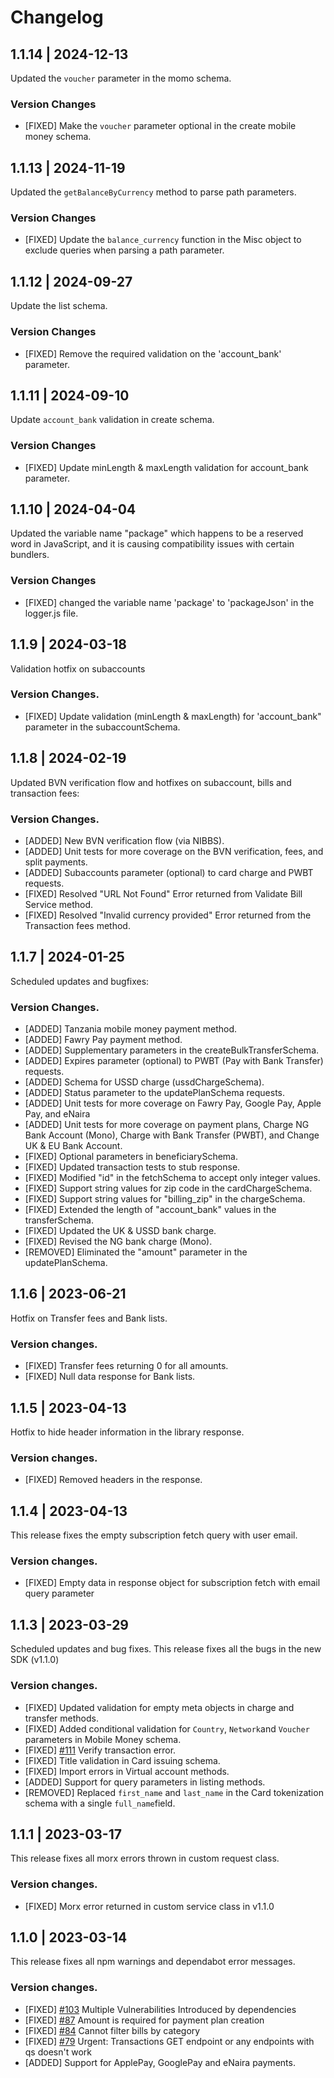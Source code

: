 # Changelog
## 1.1.14 | 2024-12-13
Updated the `voucher` parameter in the momo schema.

### Version Changes
- [FIXED] Make the `voucher` parameter optional in the create mobile money schema.

## 1.1.13 | 2024-11-19
Updated the `getBalanceByCurrency` method to parse path parameters.

### Version Changes
- [FIXED] Update the `balance_currency` function in the Misc object to exclude queries when parsing a path parameter.

## 1.1.12 | 2024-09-27
Update the list schema.

### Version Changes
- [FIXED] Remove the required validation on the 'account_bank' parameter.

## 1.1.11 | 2024-09-10
Update `account_bank` validation in create schema.

### Version Changes
- [FIXED] Update minLength & maxLength validation for account_bank parameter.

## 1.1.10 | 2024-04-04
Updated the variable name "package" which happens to be a reserved word in JavaScript, and it is causing compatibility issues with certain bundlers.

### Version Changes
- [FIXED] changed the variable name 'package' to 'packageJson' in the logger.js file.

## 1.1.9 | 2024-03-18
Validation hotfix on subaccounts

### Version Changes.
- [FIXED] Update validation (minLength & maxLength) for 'account_bank" parameter in the subaccountSchema.

## 1.1.8 | 2024-02-19
Updated BVN verification flow and hotfixes on subaccount, bills and transaction fees:

### Version Changes.
- [ADDED] New BVN verification flow (via NIBBS).
- [ADDED] Unit tests for more coverage on the BVN verification, fees, and split payments.
- [ADDED] Subaccounts parameter (optional) to card charge and PWBT requests.
- [FIXED] Resolved "URL Not Found" Error returned from Validate Bill Service method.
- [FIXED] Resolved "Invalid currency provided" Error returned from the Transaction fees method.

## 1.1.7 | 2024-01-25
Scheduled updates and bugfixes:

### Version Changes.
- [ADDED] Tanzania mobile money payment method.
- [ADDED] Fawry Pay payment method.
- [ADDED] Supplementary parameters in the createBulkTransferSchema.
- [ADDED] Expires parameter (optional) to PWBT (Pay with Bank Transfer) requests.
- [ADDED] Schema for USSD charge (ussdChargeSchema).
- [ADDED] Status parameter to the updatePlanSchema requests.
- [ADDED] Unit tests for more coverage on Fawry Pay, Google Pay, Apple Pay, and eNaira
- [ADDED] Unit tests for more coverage on payment plans, Charge NG Bank Account (Mono), Charge with Bank Transfer (PWBT), and Change UK & EU Bank Account.
- [FIXED] Optional parameters in beneficiarySchema.
- [FIXED] Updated transaction tests to stub response.
- [FIXED] Modified "id" in the fetchSchema to accept only integer values.
- [FIXED] Support string values for zip code in the cardChargeSchema.
- [FIXED] Support string values for "billing_zip" in the chargeSchema.
- [FIXED] Extended the length of "account_bank" values in the transferSchema.
- [FIXED] Updated the UK & USSD bank charge.
- [FIXED] Revised the NG bank charge (Mono).
- [REMOVED] Eliminated the "amount" parameter in the updatePlanSchema.

## 1.1.6 | 2023-06-21
Hotfix on Transfer fees and Bank lists.
### Version changes.
- [FIXED] Transfer fees returning 0 for all amounts.
- [FIXED] Null data response for Bank lists.

## 1.1.5 | 2023-04-13
Hotfix to hide header information in the library response.
### Version changes.
- [FIXED] Removed headers in the response.

## 1.1.4 | 2023-04-13
This release fixes the empty subscription fetch query with user email.
### Version changes.
- [FIXED] Empty data in response object for subscription fetch with email query parameter


## 1.1.3 | 2023-03-29
Scheduled updates and bug fixes. This release fixes all the bugs in the new SDK (v1.1.0)
### Version changes.
- [FIXED] Updated validation for empty meta objects in charge and transfer methods.
- [FIXED] Added conditional validation for `Country`, `Network`and `Voucher` parameters in Mobile Money schema.
- [FIXED] [#111](https://github.com/Flutterwave/Node/issues/111) Verify transaction error.
- [FIXED] Title validation in Card issuing schema.
- [FIXED] Import errors in Virtual account methods.
- [ADDED] Support for query parameters in listing methods.
- [REMOVED] Replaced `first_name` and `last_name` in the Card tokenization schema with a single `full_name`field.

## 1.1.1 | 2023-03-17
This release fixes all morx errors thrown in custom request class.
### Version changes.
- [FIXED] Morx error returned in custom service class in v1.1.0

## 1.1.0 | 2023-03-14
This release fixes all npm warnings and dependabot error messages.
### Version changes.
- [FIXED] [#103](https://github.com/Flutterwave/Node/issues/103)  Multiple Vulnerabilities Introduced by dependencies
- [FIXED] [#87](https://github.com/Flutterwave/Node/issues/87)  Amount is required for payment plan creation
- [FIXED] [#84](https://github.com/Flutterwave/Node/issues/84)  Cannot filter bills by category
- [FIXED] [#79](https://github.com/Flutterwave/Node/issues/79)  Urgent: Transactions GET endpoint or any endpoints with qs doesn't work
- [ADDED] Support for ApplePay, GooglePay and eNaira payments.

